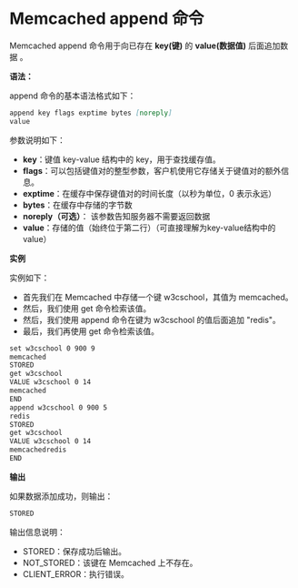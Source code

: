 # Memcached append 命令

Memcached append 命令用于向已存在 **key(键)** 的 **value(数据值)** 后面追加数据 。

**语法：**

append 命令的基本语法格式如下：
```markdown
append key flags exptime bytes [noreply] 
value 
```

参数说明如下：
- **key**：键值 key-value 结构中的 key，用于查找缓存值。
- **flags**：可以包括键值对的整型参数，客户机使用它存储关于键值对的额外信息。
- **exptime**：在缓存中保存键值对的时间长度（以秒为单位，0 表示永远）
- **bytes**：在缓存中存储的字节数
- **noreply（可选）**： 该参数告知服务器不需要返回数据
- **value**：存储的值（始终位于第二行）（可直接理解为key-value结构中的value）

**实例**

实例如下：

- 首先我们在 Memcached 中存储一个键 w3cschool，其值为 memcached。
- 然后，我们使用 get 命令检索该值。
- 然后，我们使用 append 命令在键为 w3cschool 的值后面追加 "redis"。
- 最后，我们再使用 get 命令检索该值。

```markdown
set w3cschool 0 900 9
memcached
STORED
get w3cschool
VALUE w3cschool 0 14
memcached
END
append w3cschool 0 900 5
redis
STORED
get w3cschool
VALUE w3cschool 0 14
memcachedredis
END
```

**输出**

如果数据添加成功，则输出：
```markdown
STORED
```

输出信息说明：

- STORED：保存成功后输出。
- NOT_STORED：该键在 Memcached 上不存在。
- CLIENT_ERROR：执行错误。